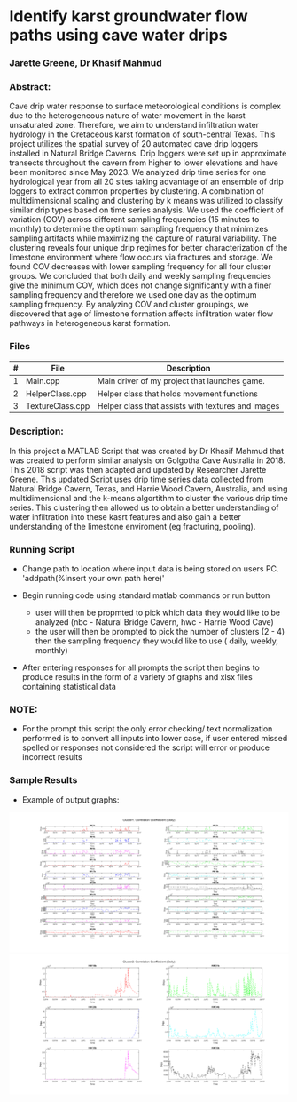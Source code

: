 # Identify karst groundwater flow paths using cave water drips
### Jarette Greene, Dr Khasif Mahmud
### Abstract: 
Cave drip water response to surface meteorological conditions is complex due to the heterogeneous nature of water movement in the karst unsaturated zone. Therefore, we aim to understand infiltration water hydrology in the Cretaceous karst formation of south-central Texas. This project utilizes the spatial survey of 20 automated cave drip loggers installed in Natural Bridge Caverns. Drip loggers were set up in approximate transects throughout the cavern from higher to lower elevations and have been monitored since May 2023. We analyzed drip time series for one hydrological year from all 20 sites taking advantage of an ensemble of drip loggers to extract common properties by clustering. A combination of multidimensional scaling and clustering by k means was utilized to classify similar drip types based on time series analysis. We used the coefficient of variation (COV) across different sampling frequencies (15 minutes to monthly) to determine the optimum sampling frequency that minimizes sampling artifacts while maximizing the capture of natural variability. The clustering reveals four unique drip regimes for better characterization of the limestone environment where flow occurs via fractures and storage. We found COV decreases with lower sampling frequency for all four cluster groups. We concluded that both daily and weekly sampling frequencies give the minimum COV, which does not change significantly with a finer sampling frequency and therefore we used one day as the optimum sampling frequency. By analyzing COV and cluster groupings, we discovered that age of limestone formation affects infiltration water flow pathways in heterogeneous karst formation.

### Files

|   #   | File             | Description                                        |
| :---: | ---------------- | -------------------------------------------------- |
|   1   | Main.cpp         | Main driver of my project that launches game.      |
|   2   | HelperClass.cpp  | Helper class that holds movement functions         |
|   3   | TextureClass.cpp | Helper class that assists with textures and images |

### Description:

In this project a MATLAB Script that was created by Dr Khasif Mahmud that was created to perform similar analysis on Golgotha Cave Australia in 2018. This 2018 script was then adapted and updated by Researcher Jarette Greene. This updated Script uses drip time series data collected from Natural Bridge Cavern, Texas, and Harrie Wood Cavern, Australia, and using multidimensional and the k-means algortithm to cluster the various drip time series. This clustering then allowed us to obtain a better understanding of water infiltration into these kasrt features and also gain a better understanding of the limestone enviroment (eg fracturing, pooling).

### Running Script

  - Change path to location where input data is being stored on users PC.
      'addpath(%insert your own path here)'
    
  - Begin running code using standard matlab commands or run button
      - user will then be propmted to pick which data they would like to be analyzed  (nbc - Natural Bridge Cavern, hwc - Harrie Wood Cave)
      - the user will then be prompted to pick the number of clusters (2 - 4) then the sampling frequency they would like to use ( daily, weekly, monthly)
   
  - After entering responses for all prompts the script then begins to produce results in the form of a variety of graphs and xlsx files containing statistical data

  ### NOTE:
  - For the prompt this script the only error checking/ text normalization performed is to convert all inputs into lower case, if user entered missed spelled or responses not considered the script will error or produce incorrect results

### Sample Results
  - Example of output graphs:

<img src="https://github.com/Jarette/MDS_Clustering_NBC_HWC/blob/main/images/Cluster%201.png" width="600">                       <img src="https://github.com/Jarette/MDS_Clustering_NBC_HWC/blob/main/images/Cluster%202.png" width="600"> 

  
  

